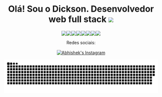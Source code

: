 <h1 align="center"> Olá! Sou o Dickson. Desenvolvedor web full stack <img src="https://media.giphy.com/media/hvRJCLFzcasrR4ia7z/giphy.gif" width="35"></h1>

<div align="center">
</div>
<div align="center">
<img align="center" src="https://img.shields.io/badge/React-20232A?style=for-the-badge&logo=react&logoColor=61DAFB"><img 
 align="center" src="https://img.shields.io/badge/Node.js-339933?style=for-the-badge&logo=nodedotjs&logoColor=white"><img
 align="center" src="https://img.shields.io/badge/JavaScript-323330?style=for-the-badge&logo=javascript&logoColor=F7DF1E"><img
 align="center" src="https://img.shields.io/badge/json-5E5C5C?style=for-the-badge&logo=json&logoColor=white"><img
 align="center" src="https://img.shields.io/badge/MySQL-005C84?style=for-the-badge&logo=mysql&logoColor=white"><img
 align="center" src="https://img.shields.io/badge/MongoDB-4EA94B?style=for-the-badge&logo=mongodb&logoColor=white"><img
 align="center" src="https://img.shields.io/badge/PostgreSQL-316192?style=for-the-badge&logo=postgresql&logoColor=white"><img
 align="center" src="https://img.shields.io/badge/CSS3-1572B6?style=for-the-badge&logo=css3&logoColor=white">
</div>
<div align="center">
    <p>Redes sociais: </p>
<a href="https://www.instagram.com/dicksonpinheiro/">
  <img align="center" alt="Abhishek's Instagram" width="22px" src="https://raw.githubusercontent.com/hussainweb/hussainweb/main/icons/instagram.png" />
</a>
 
  ![github contribution grid snake animation](https://raw.githubusercontent.com/Dickson-Pinheiro/Dickson-Pinheiro/output/github-contribution-grid-snake-dark.svg)
  
</div>
